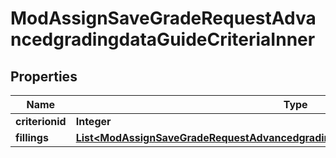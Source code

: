 

# ModAssignSaveGradeRequestAdvancedgradingdataGuideCriteriaInner


## Properties

| Name | Type | Description | Notes |
|------------ | ------------- | ------------- | -------------|
|**criterionid** | **Integer** | criterion id |  [optional] |
|**fillings** | [**List&lt;ModAssignSaveGradeRequestAdvancedgradingdataGuideCriteriaInnerFillingsInner&gt;**](ModAssignSaveGradeRequestAdvancedgradingdataGuideCriteriaInnerFillingsInner.md) |  |  [optional] |



